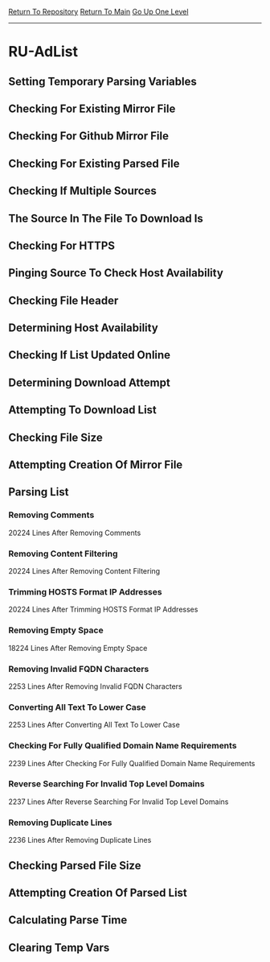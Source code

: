 [Return To Repository](https://github.com/deathbybandaid/piholeparser/)
[Return To Main](https://github.com/deathbybandaid/piholeparser/blob/master/RecentRunLogs/Mainlog.md)
[Go Up One Level](https://github.com/deathbybandaid/piholeparser/blob/master/RecentRunLogs/TopLevelScripts/30-Processing-External-Blacklists.md)
____________________________________
# RU-AdList
## Setting Temporary Parsing Variables
## Checking For Existing Mirror File
## Checking For Github Mirror File
## Checking For Existing Parsed File
## Checking If Multiple Sources
## The Source In The File To Download Is
## Checking For HTTPS
## Pinging Source To Check Host Availability
## Checking File Header
## Determining Host Availability
## Checking If List Updated Online
## Determining Download Attempt
## Attempting To Download List
## Checking File Size
## Attempting Creation Of Mirror File
## Parsing List
### Removing Comments
20224 Lines After Removing Comments
### Removing Content Filtering
20224 Lines After Removing Content Filtering
### Trimming HOSTS Format IP Addresses
20224 Lines After Trimming HOSTS Format IP Addresses
### Removing Empty Space
18224 Lines After Removing Empty Space
### Removing Invalid FQDN Characters
2253 Lines After Removing Invalid FQDN Characters
### Converting All Text To Lower Case
2253 Lines After Converting All Text To Lower Case
### Checking For Fully Qualified Domain Name Requirements
2239 Lines After Checking For Fully Qualified Domain Name Requirements
### Reverse Searching For Invalid Top Level Domains
2237 Lines After Reverse Searching For Invalid Top Level Domains
### Removing Duplicate Lines
2236 Lines After Removing Duplicate Lines
## Checking Parsed File Size
## Attempting Creation Of Parsed List
## Calculating Parse Time
## Clearing Temp Vars
